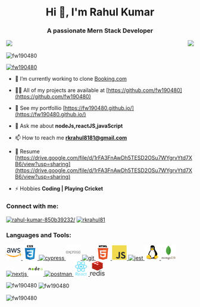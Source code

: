 <h1 align="center">Hi 👋, I'm Rahul Kumar</h1>
<h3 align="center">A passionate Mern Stack Developer</h3>
<img src="https://user-images.githubusercontent.com/103633895/199169126-abefac15-252d-462c-a9f2-b3a8a2107e1c.gif" />
<img align="right" src="https://user-images.githubusercontent.com/103633895/199169557-09510a17-823c-4444-af1c-ea298421dc28.gif" />

<p align="left"> <img src="https://komarev.com/ghpvc/?username=fw190480&label=Profile%20views&color=0e75b6&style=flat" alt="fw190480" /> </p>

<p align="left"> <a href="https://github.com/ryo-ma/github-profile-trophy"><img src="https://github-profile-trophy.vercel.app/?username=fw190480" alt="fw190480" /></a> </p>

- 🔭 I’m currently working to clone [Booking.com](https://github.com/fw190480/dynamic_fork_8477)

- 👨‍💻 All of my projects are available at [https://github.com/fw190480](https://github.com/fw190480)

- 📝 See my portfollio [https://fw190480.github.io/](https://fw190480.github.io/)

- 💬 Ask me about **nodeJs,reactJS,javaScript**

- 📫 How to reach me **rkrahul8181@gmail.com**

- 📄 Resume [https://drive.google.com/file/d/1rFA3FnAwDh5TESD2OSu7WYgrvYtd7XB6/view?usp=sharing](https://drive.google.com/file/d/1rFA3FnAwDh5TESD2OSu7WYgrvYtd7XB6/view?usp=sharing)

- ⚡ Hobbies **Coding | Playing Cricket**

<h3 align="left">Connect with me:</h3>
<p align="left">
<a href="https://linkedin.com/in/rahul-kumar-850b39232/" target="blank"><img align="center" src="https://raw.githubusercontent.com/rahuldkjain/github-profile-readme-generator/master/src/images/icons/Social/linked-in-alt.svg" alt="rahul-kumar-850b39232/" height="30" width="40" /></a>
<a href="https://www.leetcode.com/rkrahul81" target="blank"><img align="center" src="https://raw.githubusercontent.com/rahuldkjain/github-profile-readme-generator/master/src/images/icons/Social/leet-code.svg" alt="rkrahul81" height="30" width="40" /></a>
</p>

<h3 align="left">Languages and Tools:</h3>
<p align="left"> <a href="https://aws.amazon.com" target="_blank" rel="noreferrer"> <img src="https://raw.githubusercontent.com/devicons/devicon/master/icons/amazonwebservices/amazonwebservices-original-wordmark.svg" alt="aws" width="40" height="40"/> </a> <a href="https://www.w3schools.com/css/" target="_blank" rel="noreferrer"> <img src="https://raw.githubusercontent.com/devicons/devicon/master/icons/css3/css3-original-wordmark.svg" alt="css3" width="40" height="40"/> </a> <a href="https://www.cypress.io" target="_blank" rel="noreferrer"> <img src="https://raw.githubusercontent.com/simple-icons/simple-icons/6e46ec1fc23b60c8fd0d2f2ff46db82e16dbd75f/icons/cypress.svg" alt="cypress" width="40" height="40"/> </a> <a href="https://expressjs.com" target="_blank" rel="noreferrer"> <img src="https://raw.githubusercontent.com/devicons/devicon/master/icons/express/express-original-wordmark.svg" alt="express" width="40" height="40"/> </a> <a href="https://git-scm.com/" target="_blank" rel="noreferrer"> <img src="https://www.vectorlogo.zone/logos/git-scm/git-scm-icon.svg" alt="git" width="40" height="40"/> </a> <a href="https://www.w3.org/html/" target="_blank" rel="noreferrer"> <img src="https://raw.githubusercontent.com/devicons/devicon/master/icons/html5/html5-original-wordmark.svg" alt="html5" width="40" height="40"/> </a> <a href="https://developer.mozilla.org/en-US/docs/Web/JavaScript" target="_blank" rel="noreferrer"> <img src="https://raw.githubusercontent.com/devicons/devicon/master/icons/javascript/javascript-original.svg" alt="javascript" width="40" height="40"/> </a> <a href="https://jestjs.io" target="_blank" rel="noreferrer"> <img src="https://www.vectorlogo.zone/logos/jestjsio/jestjsio-icon.svg" alt="jest" width="40" height="40"/> </a> <a href="https://www.linux.org/" target="_blank" rel="noreferrer"> <img src="https://raw.githubusercontent.com/devicons/devicon/master/icons/linux/linux-original.svg" alt="linux" width="40" height="40"/> </a> <a href="https://www.mongodb.com/" target="_blank" rel="noreferrer"> <img src="https://raw.githubusercontent.com/devicons/devicon/master/icons/mongodb/mongodb-original-wordmark.svg" alt="mongodb" width="40" height="40"/> </a> <a href="https://nextjs.org/" target="_blank" rel="noreferrer"> <img src="https://cdn.worldvectorlogo.com/logos/nextjs-2.svg" alt="nextjs" width="40" height="40"/> </a> <a href="https://nodejs.org" target="_blank" rel="noreferrer"> <img src="https://raw.githubusercontent.com/devicons/devicon/master/icons/nodejs/nodejs-original-wordmark.svg" alt="nodejs" width="40" height="40"/> </a> <a href="https://postman.com" target="_blank" rel="noreferrer"> <img src="https://www.vectorlogo.zone/logos/getpostman/getpostman-icon.svg" alt="postman" width="40" height="40"/> </a> <a href="https://reactjs.org/" target="_blank" rel="noreferrer"> <img src="https://raw.githubusercontent.com/devicons/devicon/master/icons/react/react-original-wordmark.svg" alt="react" width="40" height="40"/> </a> <a href="https://redis.io" target="_blank" rel="noreferrer"> <img src="https://raw.githubusercontent.com/devicons/devicon/master/icons/redis/redis-original-wordmark.svg" alt="redis" width="40" height="40"/> </a> </p>

<p><img align="left" src="https://github-readme-stats.vercel.app/api/top-langs?username=fw190480&show_icons=true&locale=en&layout=compact" alt="fw190480" /></p>

<p>&nbsp;<img align="center" src="https://github-readme-stats.vercel.app/api?username=fw190480&show_icons=true&locale=en" alt="fw190480" /></p>

<p><img align="center" src="https://github-readme-streak-stats.herokuapp.com/?user=fw190480&" alt="fw190480" /></p>
